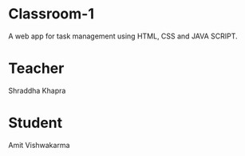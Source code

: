 # Classroom-1
A web app for task management using HTML, CSS and JAVA SCRIPT.

# Teacher
Shraddha Khapra

# Student
Amit Vishwakarma